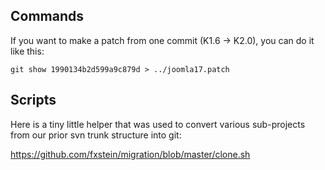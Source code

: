 ## Commands

If you want to make a patch from one commit (K1.6 -> K2.0), you can do it like this:

    git show 1990134b2d599a9c879d > ../joomla17.patch


## Scripts

Here is a tiny little helper that was used to convert various sub-projects from our prior svn trunk structure into git:

https://github.com/fxstein/migration/blob/master/clone.sh

